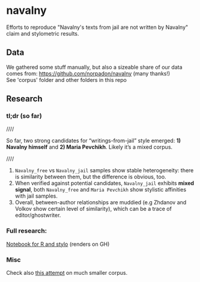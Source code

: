 # navalny

Efforts to reproduce "Navalny's texts from jail are not written by Navalny" claim and stylometric results.

## Data 
We gathered some stuff manually, but also a sizeable share of our data comes from: https://github.com/norpadon/navalny (many thanks!)  
See 'corpus' folder and other folders in this repo

## Research 

### tl;dr (so far)

////

So far, two strong candidates for “writings-from-jail” style emerged:
**1) Navalny himself** and **2) Maria Pevchikh**. Likely it’s a mixed
corpus.

////

1.  `Navalny_free` vs `Navalny_jail` samples show stable heterogeneity:
    there is similarity between them, but the difference is obvious,
    too.  
2.  When verified against potential candidates, `Navalny_jail` exhibits
    **mixed signal**, both `Navalny_free` and `Maria Pevchikh` show
    stylistic affinities with jail samples.  
3.  Overall, between-author relationships are muddied (e.g Zhdanov and
    Volkov show certain level of similarity), which can be a trace of
    editor/ghostwriter.

### Full research: 
[Notebook for R and stylo](stylometry_navalny.md) (renders on GH)

### Misc
Check also [this attempt](https://github.com/religofsil/NavalnyResearchCheck/tree/main) on much smaller corpus.


